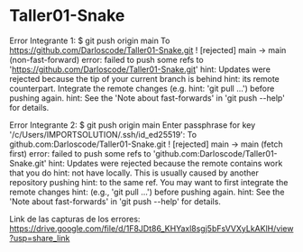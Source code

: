# Taller01-Snake

Error Integrante 1: 
$ git push origin main
To https://github.com/Darloscode/Taller01-Snake.git
 ! [rejected]        main -> main (non-fast-forward)
error: failed to push some refs to 'https://github.com/Darloscode/Taller01-Snake.git'
hint: Updates were rejected because the tip of your current branch is behind
hint: its remote counterpart. Integrate the remote changes (e.g.
hint: 'git pull ...') before pushing again.
hint: See the 'Note about fast-forwards' in 'git push --help' for details.

Error Integrante 2:
$ git push origin  main
Enter passphrase for key '/c/Users/IMPORTSOLUTION/.ssh/id_ed25519':
To github.com:Darloscode/Taller01-Snake.git
 ! [rejected]        main -> main (fetch first)
error: failed to push some refs to 'github.com:Darloscode/Taller01-Snake.git'
hint: Updates were rejected because the remote contains work that you do
hint: not have locally. This is usually caused by another repository pushing
hint: to the same ref. You may want to first integrate the remote changes
hint: (e.g., 'git pull ...') before pushing again.
hint: See the 'Note about fast-forwards' in 'git push --help' for details.

Link de las capturas de los errores: https://drive.google.com/file/d/1F8JDt86_KHYaxl8sgj5bFsVVXyLkAKlH/view?usp=share_link